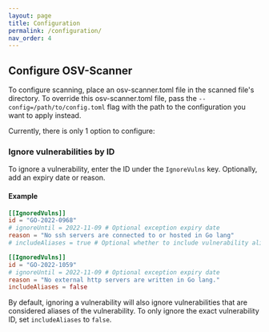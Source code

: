 ```yaml
---
layout: page
title: Configuration
permalink: /configuration/
nav_order: 4
---
```

## Configure OSV-Scanner

To configure scanning, place an osv-scanner.toml file in the scanned file's directory. To override this osv-scanner.toml file, pass the `--config=/path/to/config.toml` flag with the path to the configuration you want to apply instead.

Currently, there is only 1 option to configure:

### Ignore vulnerabilities by ID

To ignore a vulnerability, enter the ID under the `IgnoreVulns` key. Optionally, add an expiry date or reason.

#### Example

```toml
[[IgnoredVulns]]
id = "GO-2022-0968"
# ignoreUntil = 2022-11-09 # Optional exception expiry date
reason = "No ssh servers are connected to or hosted in Go lang"
# includeAliases = true # Optional whether to include vulnerability aliases. Default true

[[IgnoredVulns]]
id = "GO-2022-1059"
# ignoreUntil = 2022-11-09 # Optional exception expiry date
reason = "No external http servers are written in Go lang."
includeAliases = false
```
By default, ignoring a vulnerability will also ignore vulnerabilities that are considered aliases of the vulnerability. To only ignore the exact vulnerability ID, set `includeAliases` to `false`.
